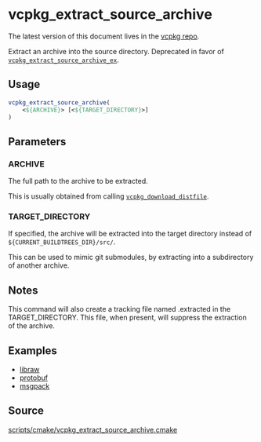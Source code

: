 # vcpkg_extract_source_archive

The latest version of this document lives in the [vcpkg repo](https://github.com/Microsoft/vcpkg/blob/master/maintainers/vcpkg_extract_source_archive.md).

Extract an archive into the source directory. Deprecated in favor of [`vcpkg_extract_source_archive_ex`](vcpkg_extract_source_archive_ex.md).

## Usage
```cmake
vcpkg_extract_source_archive(
    <${ARCHIVE}> [<${TARGET_DIRECTORY}>]
)
```
## Parameters
### ARCHIVE
The full path to the archive to be extracted.

This is usually obtained from calling [`vcpkg_download_distfile`](vcpkg_download_distfile.md).

### TARGET_DIRECTORY
If specified, the archive will be extracted into the target directory instead of `${CURRENT_BUILDTREES_DIR}/src/`.

This can be used to mimic git submodules, by extracting into a subdirectory of another archive.

## Notes
This command will also create a tracking file named <FILENAME>.extracted in the TARGET_DIRECTORY. This file, when present, will suppress the extraction of the archive.

## Examples

* [libraw](https://github.com/Microsoft/vcpkg/blob/master/ports/libraw/portfile.cmake)
* [protobuf](https://github.com/Microsoft/vcpkg/blob/master/ports/protobuf/portfile.cmake)
* [msgpack](https://github.com/Microsoft/vcpkg/blob/master/ports/msgpack/portfile.cmake)

## Source
[scripts/cmake/vcpkg\_extract\_source\_archive.cmake](https://github.com/Microsoft/vcpkg/blob/master/scripts/cmake/vcpkg_extract_source_archive.cmake)

